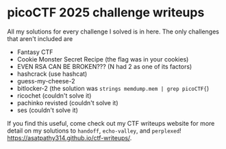 # picoCTF 2025 challenge writeups
All my solutions for every challenge I solved is in here. The only challenges that aren't included are
- Fantasy CTF
- Cookie Monster Secret Recipe (the flag was in your cookies)
- EVEN RSA CAN BE BROKEN??? (N had 2 as one of its factors)
- hashcrack (use hashcat)
- guess-my-cheese-2
- bitlocker-2 (the solution was `strings memdump.mem | grep picoCTF{`)
- ricochet (couldn't solve it)
- pachinko revisted (couldn't solve it)
- ses (couldn't solve it)

If you find this useful, come check out my CTF writeups website for more detail on my solutions to `handoff`, `echo-valley`, and `perplexed`!
https://asatpathy314.github.io/ctf-writeups/.
